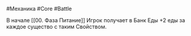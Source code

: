 #Механика  #Core  #Battle 

В начале [[00. Фаза Питание]] Игрок получает в Банк Еды +2 еды за каждое существо с таким Свойством.